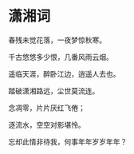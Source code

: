 # 潇湘词

春残未觉花落，一夜梦惊秋寒。

千古悠悠多少恨，几番风雨云烟。


遥临天涯，醉卧江边，逍遥人去也。

踏破潇湘路远，尘世莫流连。



念凋零，片片厌红飞倦；

逐流水，空空对影堪怜。

忘却此情非待我，何事年年岁岁年年？
